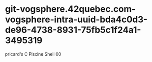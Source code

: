 # git-vogsphere.42quebec.com-vogsphere-intra-uuid-bda4c0d3-de96-4738-8931-75fb5c1f24a1-3495319
pricard's C Piscine Shell 00
